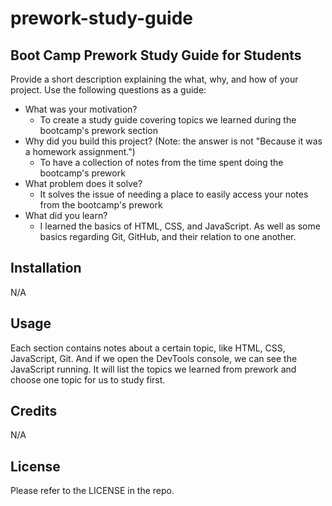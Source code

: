 # prework-study-guide

## Boot Camp Prework Study Guide for Students

Provide a short description explaining the what, why, and how of your project. Use the following questions as a guide:

- What was your motivation?
    - To create a study guide covering topics we learned during the bootcamp's prework section
- Why did you build this project? (Note: the answer is not "Because it was a homework assignment.")
    - To have a collection of notes from the time spent doing the bootcamp's prework
- What problem does it solve?
    - It solves the issue of needing a place to easily access your notes from the bootcamp's prework
- What did you learn?
    - I learned the basics of HTML, CSS, and JavaScript. As well as some basics regarding Git, GitHub, and their relation to one another.

## Installation

N/A

## Usage

Each section contains notes about a certain topic, like HTML, CSS, JavaScript, Git. And if we open the DevTools console, we can see the JavaScript running. It will list the topics we learned from prework and choose one topic for us to study first.

## Credits

N/A

## License

Please refer to the LICENSE in the repo.
